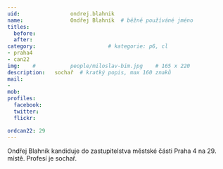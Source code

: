 ```yaml
---
uid:                ondrej.blahnik
name:               Ondřej Blahník 	# běžně používáné jméno
titles:
  before:
  after:
category:                       # kategorie: p6, cl
- praha4
- can22
img: 	#	        people/miloslav-bim.jpg    # 165 x 220
description:   sochař  # kratký popis, max 160 znaků
mail:
- 
mob:			
profiles:
  facebook:
  twitter: 
  flickr: 

ordcan22: 29
---
```


Ondřej Blahník kandiduje do zastupitelstva městské části Praha 4 na 29. místě. Profesí je sochař.
